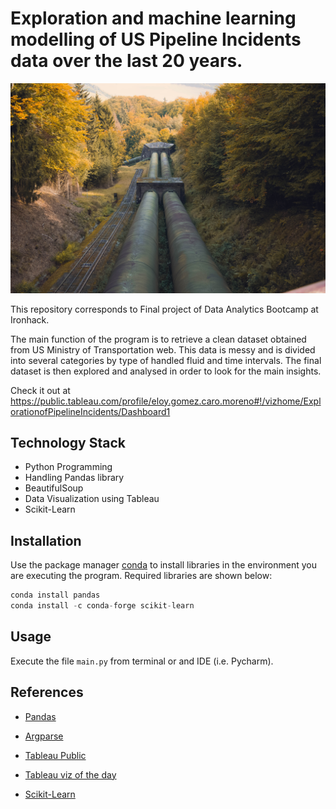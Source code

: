 # Exploration and machine learning modelling of US Pipeline Incidents data over the last 20 years. 

![Image](https://github.com/EloyGomez-bd/Ironhack_final_project/blob/main/data/images/quinten-de-graaf-L4gN0aeaPY4-unsplash.jpg)

This repository corresponds to Final project of Data Analytics Bootcamp at Ironhack.

The main function of the program is to retrieve a clean dataset obtained from US Ministry of Transportation web. This data is messy and is divided into several categories by type of handled fluid and time intervals. The final dataset is then explored and analysed in order to look for the main insights.

Check it out at https://public.tableau.com/profile/eloy.gomez.caro.moreno#!/vizhome/ExplorationofPipelineIncidents/Dashboard1

## Technology Stack

- Python Programming
- Handling Pandas library
- BeautifulSoup
- Data Visualization using Tableau
- Scikit-Learn


## Installation

Use the package manager [conda](https://docs.conda.io/projects/conda/en/latest/user-guide/install/) to install libraries in the environment you are executing the program. Required libraries are shown below:

```python
conda install pandas
conda install -c conda-forge scikit-learn 
```

## Usage

Execute the file ```main.py``` from terminal or and IDE (i.e. Pycharm).


## References

- [Pandas](https://pandas.pydata.org/pandas-docs/stable/reference/index.html)

- [Argparse](https://docs.python.org/3.7/library/argparse.html)

- [Tableau Public](https://public.tableau.com/s/)

- [Tableau viz of the day](https://public.tableau.com/es-es/gallery/?tab=viz-of-the-day&type=viz-of-the-day)

- [Scikit-Learn](https://scikit-learn.org/stable/index.html)
